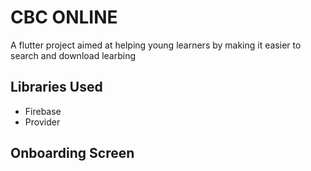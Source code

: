 # CBC ONLINE

A flutter project aimed at helping young learners by making it easier to search and download learbing

## Libraries Used

- Firebase
- Provider

## Onboarding Screen
